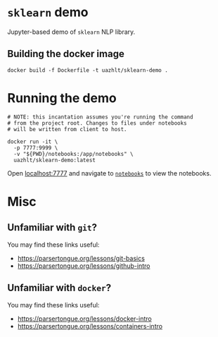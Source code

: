 # `sklearn` demo

Jupyter-based demo of `sklearn` NLP library.

## Building the docker image

```
docker build -f Dockerfile -t uazhlt/sklearn-demo .
```

# Running the demo

```
# NOTE: this incantation assumes you're running the command 
# from the project root. Changes to files under notebooks 
# will be written from client to host.

docker run -it \
  -p 7777:9999 \
  -v "${PWD}/notebooks:/app/notebooks" \
  uazhlt/sklearn-demo:latest
```

Open [localhost:7777](http://localhost:7777) and navigate to [`notebooks`](http://localhost:7777/tree/notebooks) to view the notebooks.

# Misc

## Unfamiliar with `git`?

You may find these links useful:

- https://parsertongue.org/lessons/git-basics
- https://parsertongue.org/lessons/github-intro

## Unfamiliar with `docker`?

You may find these links useful:

- https://parsertongue.org/lessons/docker-intro
- https://parsertongue.org/lessons/containers-intro